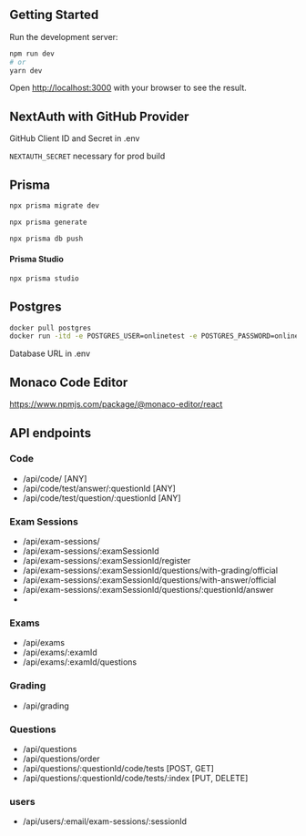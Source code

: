 ## Getting Started

Run the development server:

```bash
npm run dev
# or
yarn dev
```

Open [http://localhost:3000](http://localhost:3000) with your browser to see the result.


## NextAuth with GitHub Provider

GitHub Client ID and Secret in .env

`NEXTAUTH_SECRET` necessary for prod build

## Prisma

```bash
npx prisma migrate dev
```
```bash
npx prisma generate
```
```bash
npx prisma db push
```

#### Prisma Studio

```bash
npx prisma studio
```

## Postgres

```bash
docker pull postgres
docker run -itd -e POSTGRES_USER=onlinetest -e POSTGRES_PASSWORD=onlinetest -p 5432:5432 -v /data:/var/lib/postgresql/data --name postgresql postgres
```

Database URL in .env

## Monaco Code Editor
https://www.npmjs.com/package/@monaco-editor/react

## API endpoints

### Code 
- /api/code/ [ANY]
- /api/code/test/answer/:questionId [ANY]
- /api/code/test/question/:questionId [ANY]

### Exam Sessions
- /api/exam-sessions/
- /api/exam-sessions/:examSessionId
- /api/exam-sessions/:examSessionId/register
- /api/exam-sessions/:examSessionId/questions/with-grading/official
- /api/exam-sessions/:examSessionId/questions/with-answer/official
- /api/exam-sessions/:examSessionId/questions/:questionId/answer
- 
### Exams 

- /api/exams 
- /api/exams/:examId
- /api/exams/:examId/questions

### Grading 

- /api/grading

### Questions

- /api/questions
- /api/questions/order
- /api/questions/:questionId/code/tests [POST, GET]
- /api/questions/:questionId/code/tests/:index [PUT, DELETE]





### users 

- /api/users/:email/exam-sessions/:sessionId 
